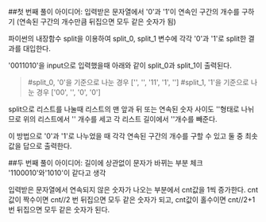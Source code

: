 ##첫 번째 풀이
아이디어: 입력받은 문자열에서 '0'과 '1'이 연속인 구간의 개수를 구하기
(연속된 구간의 개수만큼 뒤집으면 모두 같은 숫자가 됨)

파이썬의 내장함수 split을 이용하여 split_0, split_1 변수에 각각 '0'과 '1'로 split한 결과를 대입한다.

'0011010'을 input으로 입력했을때 아래와 같이 split_0과 split_1이 출력된다.

>#split_0, '0'을 기준으로 나눈 경우
['', '', '11', '1', '']
>#split_1, '1'을 기준으로 나눈 경우
['00', '', '0', '0']

split으로 리스트를 나눌때 리스트의 맨 앞과 뒤 또는 연속된 숫자 사이도 ''형태로 나뉘므로 위의 리스트에서 '' 개수를 세고 각 리스트 길이에서 ''개수를 빼준다.

이 방법으로 '0'과 '1'로 나누었을 때 각각 연속된 구간의 개수를 구할 수 있고 둘 중 최솟값을 답으로 출력한다.

##두 번째 풀이
아이디어: 길이에 상관없이 문자가 바뀌는 부분 체크
'1100010'와'1010'이 같다고 생각

입력받은 문자열에서 연속되지 않은 숫자가 나오는 부분에서 cnt값을 1씩 증가한다. cnt값이 짝수이면 cnt//2 번 뒤집으면 모두 같은 숫자가 되고, cnt값이 홀수이면 cnt//2+1 번 뒤집으면 모두 같은 숫자가 된다.
